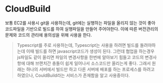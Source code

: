 # CloudBuild

보통 EC2를 사용시 git을 사용하는데, git에는 실행하는 파일을 올리지 않는 것이 좋아 코드파일을 기반으로 빌드를 하여 실행파일을 만들어 주어야한다. 
이에 따른 버전관리의 문제와 코드의 관리에 용의성을 위해 사용을 한다. 

> Typescript를 주로 사용하는데, Typescript는 사용을 하려면 빌드를 돌려야하는데 이때 빌드를 하면 javascript코드가 생성이 된다. 
> 그런데 협업을 하는경우 js파일도 같이 올리면 파일의 변경사항을 한번에 알아보기 힘들고 코드의 변경사항에 대해 브랜치간 충돌이 쉽게 일어나서 소스코드만 올리는게 좋다. 
> 그래서 원래는 하나의 서버에서 빌드만 하고 다른 서버에 배포를 하는 프로세스를 하려고 하였으나, CouldBuild라는 서비스가 존재함을 알고 사용중이다.
